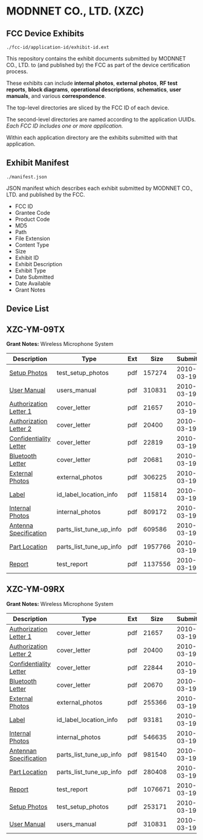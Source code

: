 # MODNNET CO., LTD. (XZC)
## FCC Device Exhibits

```
./fcc-id/application-id/exhibit-id.ext
```

This repository contains the exhibit documents submitted by MODNNET CO., LTD. to (and published by) the FCC as part of the device certification process.

These exhibits can include **internal photos**, **external photos**, **RF test reports**, **block diagrams**, **operational descriptions**, **schematics**, **user manuals**, and various **correspondence**.

The top-level directories are sliced by the FCC ID of each device.

The second-level directories are named according to the application UUIDs. *Each FCC ID includes one or more application.*

Within each application directory are the exhibits submitted with that application. 

## Exhibit Manifest

```
./manifest.json
```

JSON manifest which describes each exhibit submitted by MODNNET CO., LTD. and published by the FCC.

- FCC ID
- Grantee Code
- Product Code
- MD5
- Path
- File Extension
- Content Type
- Size
- Exhibit ID
- Exhibit Description
- Exhibit Type
- Date Submitted
- Date Available
- Grant Notes

## Device List
## XZC-YM-09TX
**Grant Notes:** Wireless Microphone System

| Description | Type | Ext | Size | Submitted | Available |
| ----------- | ---- | --- | ---- | --------- | --------- |
| [Setup Photos](XZC-YM-09TX/f7bcbaf7672afc45eafdb8202af07cab/1254892.pdf) | test_setup_photos | pdf | 157274 | 2010-03-19 | 2010-09-15 |
| [User Manual](XZC-YM-09TX/f7bcbaf7672afc45eafdb8202af07cab/1254877.pdf) | users_manual | pdf | 310831 | 2010-03-19 | 2010-09-15 |
| [Authorization Letter 1](XZC-YM-09TX/f7bcbaf7672afc45eafdb8202af07cab/1254862.pdf) | cover_letter | pdf | 21657 | 2010-03-19 | 2010-03-19 |
| [Authorization Letter 2](XZC-YM-09TX/f7bcbaf7672afc45eafdb8202af07cab/1254863.pdf) | cover_letter | pdf | 20400 | 2010-03-19 | 2010-03-19 |
| [Confidentiality Letter](XZC-YM-09TX/f7bcbaf7672afc45eafdb8202af07cab/1254880.pdf) | cover_letter | pdf | 22819 | 2010-03-19 | 2010-03-19 |
| [Bluetooth Letter](XZC-YM-09TX/f7bcbaf7672afc45eafdb8202af07cab/1254881.pdf) | cover_letter | pdf | 20681 | 2010-03-19 | 2010-03-19 |
| [External Photos](XZC-YM-09TX/f7bcbaf7672afc45eafdb8202af07cab/1254890.pdf) | external_photos | pdf | 306225 | 2010-03-19 | 2010-09-15 |
| [Label](XZC-YM-09TX/f7bcbaf7672afc45eafdb8202af07cab/1254882.pdf) | id_label_location_info | pdf | 115814 | 2010-03-19 | 2010-03-19 |
| [Internal Photos](XZC-YM-09TX/f7bcbaf7672afc45eafdb8202af07cab/1254891.pdf) | internal_photos | pdf | 809172 | 2010-03-19 | 2010-09-15 |
| [Antenna Specification](XZC-YM-09TX/f7bcbaf7672afc45eafdb8202af07cab/1254884.pdf) | parts_list_tune_up_info | pdf | 609586 | 2010-03-19 | 2010-03-19 |
| [Part Location](XZC-YM-09TX/f7bcbaf7672afc45eafdb8202af07cab/1254885.pdf) | parts_list_tune_up_info | pdf | 1957766 | 2010-03-19 | 2010-03-19 |
| [Report](XZC-YM-09TX/f7bcbaf7672afc45eafdb8202af07cab/1254883.pdf) | test_report | pdf | 1137556 | 2010-03-19 | 2010-03-19 |
## XZC-YM-09RX
**Grant Notes:** Wireless Microphone System

| Description | Type | Ext | Size | Submitted | Available |
| ----------- | ---- | --- | ---- | --------- | --------- |
| [Authorization Letter 1](XZC-YM-09RX/131621fce6b2f4ffb93ec47e03a0d500/1254862.pdf) | cover_letter | pdf | 21657 | 2010-03-19 | 2010-03-19 |
| [Authorization Letter 2](XZC-YM-09RX/131621fce6b2f4ffb93ec47e03a0d500/1254863.pdf) | cover_letter | pdf | 20400 | 2010-03-19 | 2010-03-19 |
| [Confidentiality Letter](XZC-YM-09RX/131621fce6b2f4ffb93ec47e03a0d500/1254864.pdf) | cover_letter | pdf | 22844 | 2010-03-19 | 2010-03-19 |
| [Bluetooth Letter](XZC-YM-09RX/131621fce6b2f4ffb93ec47e03a0d500/1254865.pdf) | cover_letter | pdf | 20670 | 2010-03-19 | 2010-03-19 |
| [External Photos](XZC-YM-09RX/131621fce6b2f4ffb93ec47e03a0d500/1254874.pdf) | external_photos | pdf | 255366 | 2010-03-19 | 2010-05-03 |
| [Label](XZC-YM-09RX/131621fce6b2f4ffb93ec47e03a0d500/1254866.pdf) | id_label_location_info | pdf | 93181 | 2010-03-19 | 2010-03-19 |
| [Internal Photos](XZC-YM-09RX/131621fce6b2f4ffb93ec47e03a0d500/1254875.pdf) | internal_photos | pdf | 546635 | 2010-03-19 | 2010-05-03 |
| [Antennan Specification](XZC-YM-09RX/131621fce6b2f4ffb93ec47e03a0d500/1254867.pdf) | parts_list_tune_up_info | pdf | 981540 | 2010-03-19 | 2010-03-19 |
| [Part Location](XZC-YM-09RX/131621fce6b2f4ffb93ec47e03a0d500/1254869.pdf) | parts_list_tune_up_info | pdf | 280408 | 2010-03-19 | 2010-03-19 |
| [Report](XZC-YM-09RX/131621fce6b2f4ffb93ec47e03a0d500/1254868.pdf) | test_report | pdf | 1076671 | 2010-03-19 | 2010-03-19 |
| [Setup Photos](XZC-YM-09RX/131621fce6b2f4ffb93ec47e03a0d500/1254876.pdf) | test_setup_photos | pdf | 253171 | 2010-03-19 | 2010-05-03 |
| [User Manual](XZC-YM-09RX/131621fce6b2f4ffb93ec47e03a0d500/1254877.pdf) | users_manual | pdf | 310831 | 2010-03-19 | 2010-05-03 |
